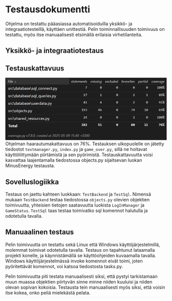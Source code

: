 # Testausdokumentti
Ohjelma on testattu pääasiassa automatisoiduilla yksikkö- ja integraatiotesteillä, käyttäen unittestiä. Pelin toiminnallisuuden toimivuus on testattu, myös itse manuaalisesti etsimällä erilaisia virhetilanteita.

## Yksikkö- ja integraatiotestaus

## Testauskattavuus

![testikattavuus](../src/assets/Screenshot%202025-05-09%20154049.png)
Ohjelman haarautumakattavuus on 76%. Testauksen ulkopuolelle on jätetty tiedostot `textmanager.py`, `index.py` ja `game_over.py`, sillä ne hoitavat käyttöliittymään piirtämistä ja sen pyörimistä. Testauskattavuutta voisi kasvattaa laajentamalla tiedostossa objects.py sijaitsevan luokan MinusEnergy testausta. 

## Sovelluslogiikka
Testaus on jaettu kahteen luokkaan: `TestBackend` ja `TestSql`. Nimensä mukaan `TestBackend` testaa tiedostossa `objects.py` olevien objektien toimivuutta, yhteisien tietojen saatavuutta luokista `LogInManager` ja `GameStatus`. `TestSql` taas testaa toimivatko sql komennot halutulla ja odotetulla tavalla.

## Manuaalinen testaus

Pelin toimivuutta on testattu sekä Linux että Windows käyttöjärjestelmillä, molemmat toimivat odotetulla tavalla. Testaus on tapahtunut lataamalla projekti konelle, ja käynnistämällä se käyttöohjeiden kuvaamalla tavalla. Windows käyttöjärjestelmässä invoke komennot eivät toimi, joten pyöritettävät komennot, voi katsoa tiedostosta tasks.py.

Pelin toimivuutta piti testata manuaalisesti siksi, että pystyi tarkistamaan muun muassa objektien piirtyvän sinne minne niiden kuuluisi ja niiden olevan sopivan kokoisia. Testausta tein manuaalisesti myös siksi, että voisin itse kokea, onko peliä mielekästä pelata.